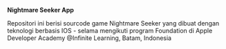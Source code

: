 **Nightmare Seeker App**

Repositori ini berisi sourcode game Nightmare Seeker yang dibuat dengan teknologi berbasis IOS - selama mengikuti program Foundation di Apple Developer Academy @Infinite Learning, Batam, Indonesia
